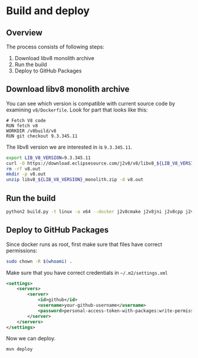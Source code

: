# Build and deploy

## Overview

The process consists of following steps:

1. Download libv8 monolith archive
2. Run the build
3. Deploy to GitHub Packages

## Download libv8 monolith archive

You can see which version is compatible with current source code by examining `v8/Dockerfile`.
Look for part that looks like this:

```docker
# Fetch V8 code
RUN fetch v8
WORKDIR /v8build/v8
RUN git checkout 9.3.345.11
```

The libv8 version we are interested in is `9.3.345.11`.

```bash
export LIB_V8_VERSION=9.3.345.11
curl -O https://download.eclipsesource.com/j2v8/v8/libv8_${LIB_V8_VERSION}_monolith.zip
rm -rf v8.out
mkdir -p v8.out
unzip libv8_${LIB_V8_VERSION}_monolith.zip -d v8.out
```

## Run the build

```bash
python2 build.py -t linux -a x64 --docker j2v8cmake j2v8jni j2v8cpp j2v8optimize j2v8java j2v8test
```

## Deploy to GitHub Packages

Since docker runs as root, first make sure that files have correct permissions:

```bash
sudo chown -R $(whoami) .
```

Make sure that you have correct credentials in `~/.m2/settings.xml`

```xml
<settings>
    <servers>
        <server>
            <id>github</id>
            <username>your-github-username</username>
            <password>personal-access-token-with-packages:write-permission</password>
        </server>
    </servers>
</settings>

```

Now we can deploy. 

```bash
mvn deploy
```
